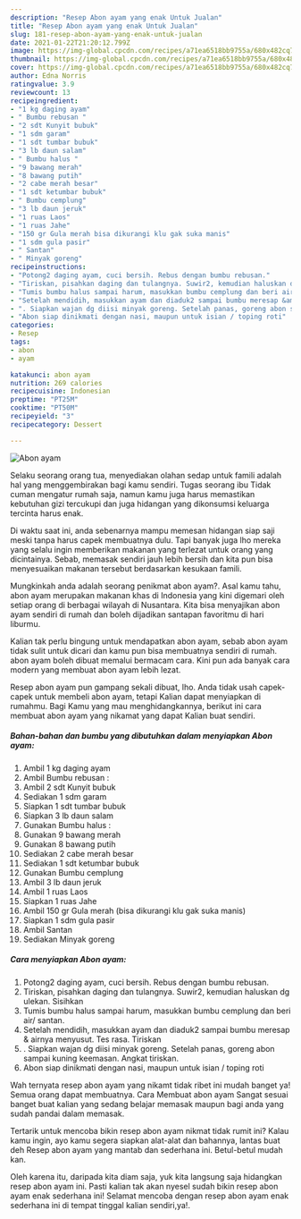 ```yaml
---
description: "Resep Abon ayam yang enak Untuk Jualan"
title: "Resep Abon ayam yang enak Untuk Jualan"
slug: 181-resep-abon-ayam-yang-enak-untuk-jualan
date: 2021-01-22T21:20:12.799Z
image: https://img-global.cpcdn.com/recipes/a71ea6518bb9755a/680x482cq70/abon-ayam-foto-resep-utama.jpg
thumbnail: https://img-global.cpcdn.com/recipes/a71ea6518bb9755a/680x482cq70/abon-ayam-foto-resep-utama.jpg
cover: https://img-global.cpcdn.com/recipes/a71ea6518bb9755a/680x482cq70/abon-ayam-foto-resep-utama.jpg
author: Edna Norris
ratingvalue: 3.9
reviewcount: 13
recipeingredient:
- "1 kg daging ayam"
- " Bumbu rebusan "
- "2 sdt Kunyit bubuk"
- "1 sdm garam"
- "1 sdt tumbar bubuk"
- "3 lb daun salam"
- " Bumbu halus "
- "9 bawang merah"
- "8 bawang putih"
- "2 cabe merah besar"
- "1 sdt ketumbar bubuk"
- " Bumbu cemplung"
- "3 lb daun jeruk"
- "1 ruas Laos"
- "1 ruas Jahe"
- "150 gr Gula merah bisa dikurangi klu gak suka manis"
- "1 sdm gula pasir"
- " Santan"
- " Minyak goreng"
recipeinstructions:
- "Potong2 daging ayam, cuci bersih. Rebus dengan bumbu rebusan."
- "Tiriskan, pisahkan daging dan tulangnya. Suwir2, kemudian haluskan dg ulekan. Sisihkan"
- "Tumis bumbu halus sampai harum, masukkan bumbu cemplung dan beri air/ santan."
- "Setelah mendidih, masukkan ayam dan diaduk2 sampai bumbu meresap &amp; airnya menyusut. Tes rasa. Tiriskan"
- ". Siapkan wajan dg diisi minyak goreng. Setelah panas, goreng abon sampai kuning keemasan. Angkat tiriskan."
- "Abon siap dinikmati dengan nasi, maupun untuk isian / toping roti"
categories:
- Resep
tags:
- abon
- ayam

katakunci: abon ayam 
nutrition: 269 calories
recipecuisine: Indonesian
preptime: "PT25M"
cooktime: "PT50M"
recipeyield: "3"
recipecategory: Dessert

---
```



![Abon ayam](https://img-global.cpcdn.com/recipes/a71ea6518bb9755a/680x482cq70/abon-ayam-foto-resep-utama.jpg)

Selaku seorang orang tua, menyediakan olahan sedap untuk famili adalah hal yang menggembirakan bagi kamu sendiri. Tugas seorang ibu Tidak cuman mengatur rumah saja, namun kamu juga harus memastikan kebutuhan gizi tercukupi dan juga hidangan yang dikonsumsi keluarga tercinta harus enak.

Di waktu  saat ini, anda sebenarnya mampu memesan hidangan siap saji meski tanpa harus capek membuatnya dulu. Tapi banyak juga lho mereka yang selalu ingin memberikan makanan yang terlezat untuk orang yang dicintainya. Sebab, memasak sendiri jauh lebih bersih dan kita pun bisa menyesuaikan makanan tersebut berdasarkan kesukaan famili. 



Mungkinkah anda adalah seorang penikmat abon ayam?. Asal kamu tahu, abon ayam merupakan makanan khas di Indonesia yang kini digemari oleh setiap orang di berbagai wilayah di Nusantara. Kita bisa menyajikan abon ayam sendiri di rumah dan boleh dijadikan santapan favoritmu di hari liburmu.

Kalian tak perlu bingung untuk mendapatkan abon ayam, sebab abon ayam tidak sulit untuk dicari dan kamu pun bisa membuatnya sendiri di rumah. abon ayam boleh dibuat memalui bermacam cara. Kini pun ada banyak cara modern yang membuat abon ayam lebih lezat.

Resep abon ayam pun gampang sekali dibuat, lho. Anda tidak usah capek-capek untuk membeli abon ayam, tetapi Kalian dapat menyiapkan di rumahmu. Bagi Kamu yang mau menghidangkannya, berikut ini cara membuat abon ayam yang nikamat yang dapat Kalian buat sendiri.

<!--inarticleads1-->

##### Bahan-bahan dan bumbu yang dibutuhkan dalam menyiapkan Abon ayam:

1. Ambil 1 kg daging ayam
1. Ambil  Bumbu rebusan :
1. Ambil 2 sdt Kunyit bubuk
1. Sediakan 1 sdm garam
1. Siapkan 1 sdt tumbar bubuk
1. Siapkan 3 lb daun salam
1. Gunakan  Bumbu halus :
1. Gunakan 9 bawang merah
1. Gunakan 8 bawang putih
1. Sediakan 2 cabe merah besar
1. Sediakan 1 sdt ketumbar bubuk
1. Gunakan  Bumbu cemplung
1. Ambil 3 lb daun jeruk
1. Ambil 1 ruas Laos
1. Siapkan 1 ruas Jahe
1. Ambil 150 gr Gula merah (bisa dikurangi klu gak suka manis)
1. Siapkan 1 sdm gula pasir
1. Ambil  Santan
1. Sediakan  Minyak goreng




<!--inarticleads2-->

##### Cara menyiapkan Abon ayam:

1. Potong2 daging ayam, cuci bersih. Rebus dengan bumbu rebusan.
1. Tiriskan, pisahkan daging dan tulangnya. Suwir2, kemudian haluskan dg ulekan. Sisihkan
1. Tumis bumbu halus sampai harum, masukkan bumbu cemplung dan beri air/ santan.
1. Setelah mendidih, masukkan ayam dan diaduk2 sampai bumbu meresap &amp; airnya menyusut. Tes rasa. Tiriskan
1. . Siapkan wajan dg diisi minyak goreng. Setelah panas, goreng abon sampai kuning keemasan. Angkat tiriskan.
1. Abon siap dinikmati dengan nasi, maupun untuk isian / toping roti




Wah ternyata resep abon ayam yang nikamt tidak ribet ini mudah banget ya! Semua orang dapat membuatnya. Cara Membuat abon ayam Sangat sesuai banget buat kalian yang sedang belajar memasak maupun bagi anda yang sudah pandai dalam memasak.

Tertarik untuk mencoba bikin resep abon ayam nikmat tidak rumit ini? Kalau kamu ingin, ayo kamu segera siapkan alat-alat dan bahannya, lantas buat deh Resep abon ayam yang mantab dan sederhana ini. Betul-betul mudah kan. 

Oleh karena itu, daripada kita diam saja, yuk kita langsung saja hidangkan resep abon ayam ini. Pasti kalian tak akan nyesel sudah bikin resep abon ayam enak sederhana ini! Selamat mencoba dengan resep abon ayam enak sederhana ini di tempat tinggal kalian sendiri,ya!.


